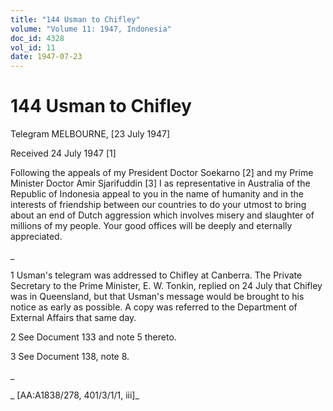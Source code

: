 ```yaml
---
title: "144 Usman to Chifley"
volume: "Volume 11: 1947, Indonesia"
doc_id: 4328
vol_id: 11
date: 1947-07-23
---
```


# 144 Usman to Chifley

Telegram MELBOURNE, [23 July 1947]

Received 24 July 1947 [1]

Following the appeals of my President Doctor Soekarno [2] and my Prime Minister Doctor Amir Sjarifuddin [3] I as representative in Australia of the Republic of Indonesia appeal to you in the name of humanity and in the interests of friendship between our countries to do your utmost to bring about an end of Dutch aggression which involves misery and slaughter of millions of my people. Your good offices will be deeply and eternally appreciated.

_

1 Usman's telegram was addressed to Chifley at Canberra. The Private Secretary to the Prime Minister, E. W. Tonkin, replied on 24 July that Chifley was in Queensland, but that Usman's message would be brought to his notice as early as possible. A copy was referred to the Department of External Affairs that same day.

2 See Document 133 and note 5 thereto.

3 See Document 138, note 8.

_

_ [AA:A1838/278, 401/3/1/1, iii]_
